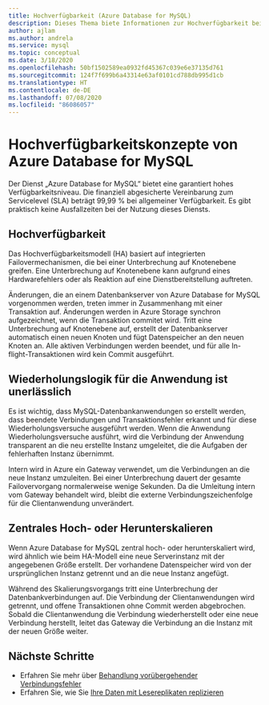 ```yaml
---
title: Hochverfügbarkeit (Azure Database for MySQL)
description: Dieses Thema biete Informationen zur Hochverfügbarkeit bei der Verwendung von Azure Database for MySQL.
author: ajlam
ms.author: andrela
ms.service: mysql
ms.topic: conceptual
ms.date: 3/18/2020
ms.openlocfilehash: 50bf1502589ea0932fd45367c039e6e37135d761
ms.sourcegitcommit: 124f7f699b6a43314e63af0101cd788db995d1cb
ms.translationtype: HT
ms.contentlocale: de-DE
ms.lasthandoff: 07/08/2020
ms.locfileid: "86086057"
---
```

# <a name="high-availability-concepts-in-azure-database-for-mysql"></a>Hochverfügbarkeitskonzepte von Azure Database for MySQL
Der Dienst „Azure Database for MySQL“ bietet eine garantiert hohes Verfügbarkeitsniveau. Die finanziell abgesicherte Vereinbarung zum Servicelevel (SLA) beträgt 99,99 % bei allgemeiner Verfügbarkeit. Es gibt praktisch keine Ausfallzeiten bei der Nutzung dieses Diensts.

## <a name="high-availability"></a>Hochverfügbarkeit
Das Hochverfügbarkeitsmodell (HA) basiert auf integrierten Failovermechanismen, die bei einer Unterbrechung auf Knotenebene greifen. Eine Unterbrechung auf Knotenebene kann aufgrund eines Hardwarefehlers oder als Reaktion auf eine Dienstbereitstellung auftreten.

Änderungen, die an einem Datenbankserver von Azure Database for MySQL vorgenommen werden, treten immer in Zusammenhang mit einer Transaktion auf. Änderungen werden in Azure Storage synchron aufgezeichnet, wenn die Transaktion commitet wird. Tritt eine Unterbrechung auf Knotenebene auf, erstellt der Datenbankserver automatisch einen neuen Knoten und fügt Datenspeicher an den neuen Knoten an. Alle aktiven Verbindungen werden beendet, und für alle In-flight-Transaktionen wird kein Commit ausgeführt.

## <a name="application-retry-logic-is-essential"></a>Wiederholungslogik für die Anwendung ist unerlässlich
Es ist wichtig, dass MySQL-Datenbankanwendungen so erstellt werden, dass beendete Verbindungen und Transaktionsfehler erkannt und für diese Wiederholungsversuche ausgeführt werden. Wenn die Anwendung Wiederholungsversuche ausführt, wird die Verbindung der Anwendung transparent an die neu erstellte Instanz umgeleitet, die die Aufgaben der fehlerhaften Instanz übernimmt.

Intern wird in Azure ein Gateway verwendet, um die Verbindungen an die neue Instanz umzuleiten. Bei einer Unterbrechung dauert der gesamte Failovervorgang normalerweise wenige Sekunden. Da die Umleitung intern vom Gateway behandelt wird, bleibt die externe Verbindungszeichenfolge für die Clientanwendung unverändert.

## <a name="scaling-up-or-down"></a>Zentrales Hoch- oder Herunterskalieren
Wenn Azure Database for MySQL zentral hoch- oder herunterskaliert wird, wird ähnlich wie beim HA-Modell eine neue Serverinstanz mit der angegebenen Größe erstellt. Der vorhandene Datenspeicher wird von der ursprünglichen Instanz getrennt und an die neue Instanz angefügt.

Während des Skalierungsvorgangs tritt eine Unterbrechung der Datenbankverbindungen auf. Die Verbindung der Clientanwendungen wird getrennt, und offene Transaktionen ohne Commit werden abgebrochen. Sobald die Clientanwendung die Verbindung wiederherstellt oder eine neue Verbindung herstellt, leitet das Gateway die Verbindung an die Instanz mit der neuen Größe weiter.

## <a name="next-steps"></a>Nächste Schritte
- Erfahren Sie mehr über [Behandlung vorübergehender Verbindungsfehler](concepts-connectivity.md)
- Erfahren Sie, wie Sie [Ihre Daten mit Lesereplikaten replizieren](howto-read-replicas-portal.md)
